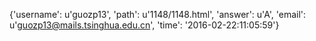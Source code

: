 {'username': u'guozp13', 'path': u'1148/1148.html', 'answer': u'A', 'email': u'guozp13@mails.tsinghua.edu.cn', 'time': '2016-02-22:11:05:59'}